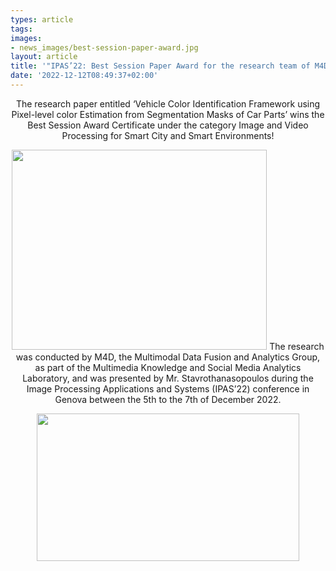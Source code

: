 ```yaml
---
types: article
tags:
images: 
- news_images/best-session-paper-award.jpg
layout: article
title: '"IPAS’22: Best Session Paper Award for the research team of M4D, CERTH!"'
date: '2022-12-12T08:49:37+02:00'
---
```

<p style="text-align: center;">The research paper entitled ‘Vehicle Color Identification Framework using Pixel-level color Estimation from Segmentation Masks of Car Parts’ wins the Best Session Award Certificate under the category Image and Video Processing for Smart City and Smart Environments!</p>
<p style="text-align: center;"><img class="aligncenter" src="/files/news_images/best-session-paper-award.jpg" alt="" width="408" height="320" />
The research was conducted by M4D, the Multimodal Data Fusion and Analytics Group, as part of the Multimedia Knowledge and Social Media Analytics Laboratory, and was presented by Mr. Stavrothanasopoulos during the Image Processing Applications and Systems (IPAS’22)
conference in Genova between the 5th to the 7th of December 2022.</p>
<p style="text-align: center;"><img class="aligncenter" src="/files/news_images/best-session-paper-2.jpg" alt="" width="420" height="236" /></p>
